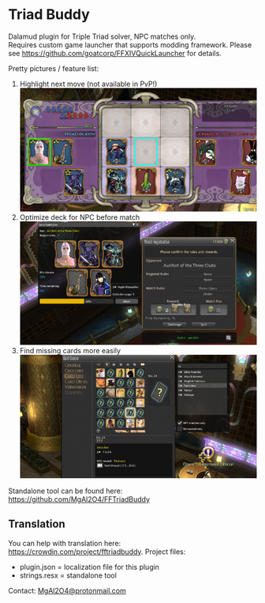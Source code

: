 # Triad Buddy
Dalamud plugin for Triple Triad solver, NPC matches only.  
Requires custom game launcher that supports modding framework. Please see https://github.com/goatcorp/FFXIVQuickLauncher for details.  

Pretty pictures / feature list:
1. Highlight next move (not available in PvP!)  
![Game overlay](/assets/image1.png)  
2. Optimize deck for NPC before match  
![Deck optimizer](/assets/image2.png)  
3. Find missing cards more easily  
![Collection details](/assets/image3.png)  

Standalone tool can be found here: https://github.com/MgAl2O4/FFTriadBuddy


## Translation

You can help with translation here: https://crowdin.com/project/fftriadbuddy. Project files:  
* plugin.json = localization file for this plugin
* strings.resx = standalone tool


Contact: MgAl2O4@protonmail.com
